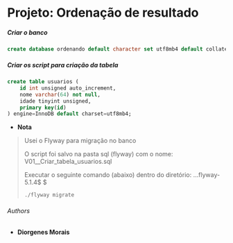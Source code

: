 # Projeto: Ordenação de resultado

##### Criar o banco
```sql
create database ordenando default character set utf8mb4 default collate utf8mb4_general_ci;
```
##### Criar os script para criação da tabela
```sql
create table usuarios (
	id int unsigned auto_increment,
	nome varchar(64) not null,
	idade tinyint unsigned,
	primary key(id)
) engine=InnoDB default charset=utf8mb4;
```

* **Nota**

> Usei o Flyway para migração no banco
>
> O script foi salvo na pasta sql (flyway) com o nome: V01__Criar_tabela_usuarios.sql
>
> Executar o seguinte comando (abaixo) dentro do diretório: ...flyway-5.1.4$ $
>
> ```bash
> ./flyway migrate
> ```


###### Authors

* **Diorgenes Morais**

